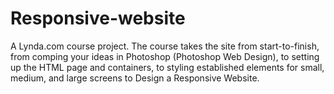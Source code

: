 # Responsive-website
A Lynda.com course project. The course takes the site from start-to-finish, from comping your ideas in Photoshop (Photoshop Web Design), to setting up the HTML page and containers, to styling established elements for small, medium, and large screens to Design a Responsive Website. 
